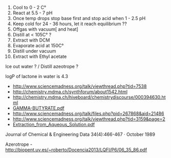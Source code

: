 
1. Cool to 0 - 2 C°
2. React at 5.5 - 7 pH
3. Once temp drops stop base first and stop acid when 1 - 2.5 pH
4. Keep cold for 24 - 36 hours, let it reach equilibrium ??
5. Offgas with vacuum[ and heat]
6. Distill at < 105C° ?
7. Extract with DCM
8. Evaporate acid at 150C°
9. Distill under vacuum
10. Extract with Ethyl acetate

Ice out water ? / Distill azeotrope ?

logP of lactone in water is 4.3


- http://www.sciencemadness.org/talk/viewthread.php?tid=7538
- http://chemistry.mdma.ch/synthforum/about1542.html
- http://chemistry.mdma.ch/hiveboard/chemistrydiscourse/000394630.html
- [GAMMA-BUTYRATE.pdf](http://www.swgdrug.org/Monographs/GAMMA-HYDROXYBUTYRATE.pdf)
- http://www.sciencemadness.org/talk/files.php?pid=267868&aid=21486
- http://www.sciencemadness.org/talk/viewthread.php?tid=3159&page=2
- [Extraction_from_Aqueous_Solution.pdf](http://www.sciencemadness.org/talk/files.php?pid=267868&aid=21486 )
 

Journal of Chemical & Engineering Data 34(4):466-467 · October 1989

Azerotrope - http://biopent.uv.es/~roberto/Docencia2013/LQFI/P6/06_35_86.pdf 



